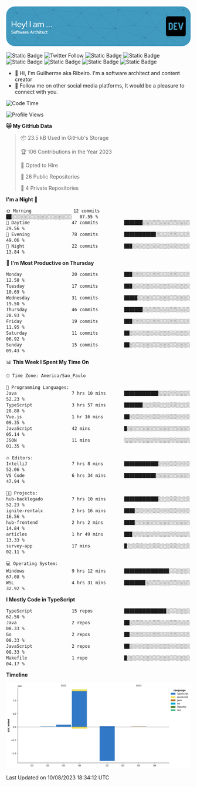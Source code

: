 ![Header](./assets/github-header-image.png)

![Static Badge](https://img.shields.io/badge/Software%20Architect-blue)
 ![Twitter Follow](https://img.shields.io/twitter/follow/dev_pkg) ![Static Badge](https://img.shields.io/badge/Java-orange) ![Static Badge](https://img.shields.io/badge/Springboot-green) ![Static Badge](https://img.shields.io/badge/Golang-blue) ![Static Badge](https://img.shields.io/badge/Nodejs-green) ![Static Badge](https://img.shields.io/badge/Javascript-yellow) ![Static Badge](https://img.shields.io/badge/Vuejs-green)

- 👋 Hi, I'm Guilherme aka Ribeiro. I'm a software architect and content creator
- 👀 Follow me on other social media platforms, It would be a pleasure to connect with you.

<!--START_SECTION:waka-->
![Code Time](http://img.shields.io/badge/Code%20Time-38%20hrs%207%20mins-blue)

![Profile Views](http://img.shields.io/badge/Profile%20Views-243-blue)

**🐱 My GitHub Data** 

> 📦 23.5 kB Used in GitHub's Storage 
 > 
> 🏆 106 Contributions in the Year 2023
 > 
> 💼 Opted to Hire
 > 
> 📜 26 Public Repositories 
 > 
> 🔑 4 Private Repositories 
 > 
**I'm a Night 🦉** 

```text
🌞 Morning                12 commits          ██░░░░░░░░░░░░░░░░░░░░░░░   07.55 % 
🌆 Daytime                47 commits          ███████░░░░░░░░░░░░░░░░░░   29.56 % 
🌃 Evening                78 commits          ████████████░░░░░░░░░░░░░   49.06 % 
🌙 Night                  22 commits          ███░░░░░░░░░░░░░░░░░░░░░░   13.84 % 
```
📅 **I'm Most Productive on Thursday** 

```text
Monday                   20 commits          ███░░░░░░░░░░░░░░░░░░░░░░   12.58 % 
Tuesday                  17 commits          ███░░░░░░░░░░░░░░░░░░░░░░   10.69 % 
Wednesday                31 commits          █████░░░░░░░░░░░░░░░░░░░░   19.50 % 
Thursday                 46 commits          ███████░░░░░░░░░░░░░░░░░░   28.93 % 
Friday                   19 commits          ███░░░░░░░░░░░░░░░░░░░░░░   11.95 % 
Saturday                 11 commits          ██░░░░░░░░░░░░░░░░░░░░░░░   06.92 % 
Sunday                   15 commits          ██░░░░░░░░░░░░░░░░░░░░░░░   09.43 % 
```


📊 **This Week I Spent My Time On** 

```text
🕑︎ Time Zone: America/Sao_Paulo

💬 Programming Languages: 
Java                     7 hrs 10 mins       █████████████░░░░░░░░░░░░   52.23 % 
TypeScript               3 hrs 57 mins       ███████░░░░░░░░░░░░░░░░░░   28.88 % 
Vue.js                   1 hr 16 mins        ██░░░░░░░░░░░░░░░░░░░░░░░   09.35 % 
JavaScript               42 mins             █░░░░░░░░░░░░░░░░░░░░░░░░   05.14 % 
JSON                     11 mins             ░░░░░░░░░░░░░░░░░░░░░░░░░   01.35 % 

🔥 Editors: 
IntelliJ                 7 hrs 8 mins        █████████████░░░░░░░░░░░░   52.06 % 
VS Code                  6 hrs 34 mins       ████████████░░░░░░░░░░░░░   47.94 % 

🐱‍💻 Projects: 
hub-backlegado           7 hrs 10 mins       █████████████░░░░░░░░░░░░   52.23 % 
ignite-rentalx           2 hrs 16 mins       ████░░░░░░░░░░░░░░░░░░░░░   16.56 % 
hub-frontend             2 hrs 2 mins        ████░░░░░░░░░░░░░░░░░░░░░   14.84 % 
articles                 1 hr 49 mins        ███░░░░░░░░░░░░░░░░░░░░░░   13.33 % 
survey-app               17 mins             █░░░░░░░░░░░░░░░░░░░░░░░░   02.11 % 

💻 Operating System: 
Windows                  9 hrs 12 mins       █████████████████░░░░░░░░   67.08 % 
WSL                      4 hrs 31 mins       ████████░░░░░░░░░░░░░░░░░   32.92 % 
```

**I Mostly Code in TypeScript** 

```text
TypeScript               15 repos            ████████████████░░░░░░░░░   62.50 % 
Java                     2 repos             ██░░░░░░░░░░░░░░░░░░░░░░░   08.33 % 
Go                       2 repos             ██░░░░░░░░░░░░░░░░░░░░░░░   08.33 % 
JavaScript               2 repos             ██░░░░░░░░░░░░░░░░░░░░░░░   08.33 % 
Makefile                 1 repo              █░░░░░░░░░░░░░░░░░░░░░░░░   04.17 % 
```



**Timeline**

![Lines of Code chart](https://raw.githubusercontent.com/Guilhrib/Guilhrib/main/assets/bar_graph.png)


 Last Updated on 10/08/2023 18:34:12 UTC
<!--END_SECTION:waka-->
